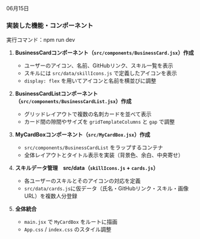 06月15日

###  実装した機能・コンポーネント
実行コマンド：npm run dev

1. **BusinessCardコンポーネント（`src/components/BusinessCard.jsx`）作成**

   * ユーザーのアイコン、名前、GitHubリンク、スキル一覧を表示
   * スキルには `src/data/skillIcons.js` で定義したアイコンを表示
   * `display: flex` を用いてアイコンと名前を横並びに調整

2. **BusinessCardListコンポーネント（`src/components/BusinessCardList.jsx`）作成**

   * グリッドレイアウトで複数の名刺カードを並べて表示
   * カード間の隙間やサイズを `gridTemplateColumns` と `gap` で調整

3. **MyCardBoxコンポーネント（`src/MyCardBox.jsx`）作成**

   * `src/components/BusinessCardList` をラップするコンテナ
   * 全体レイアウトとタイトル表示を実装（背景色、余白、中央寄せ）

4. **スキルデータ管理　src/data（`skillIcons.js` + `cards.js`）**

   * 各ユーザーのスキルとそのアイコンの対応を定義
   * `src/data/cards.js`に仮データ（氏名・GitHubリンク・スキル・画像URL）を複数人分登録

6. **全体統合**

   * `main.jsx` で `MyCardBox` をルートに描画
   * `App.css` / `index.css` のスタイル調整
